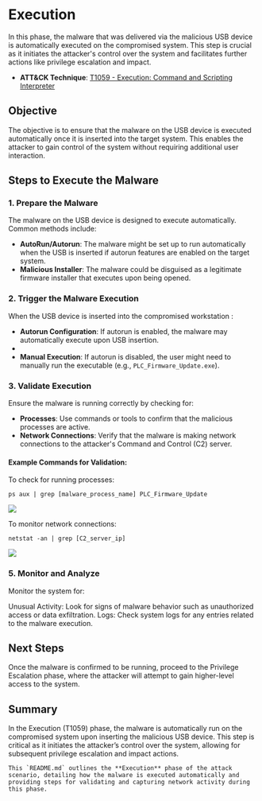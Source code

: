 # Execution

In this phase, the malware that was delivered via the malicious USB device is automatically executed on the compromised system. This step is crucial as it initiates the attacker's control over the system and facilitates further actions like privilege escalation and impact.

- **ATT&CK Technique**: [T1059 - Execution: Command and Scripting Interpreter](https://attack.mitre.org/techniques/T1059/)

## Objective

The objective is to ensure that the malware on the USB device is executed automatically once it is inserted into the target system. This enables the attacker to gain control of the system without requiring additional user interaction.

## Steps to Execute the Malware

### 1. Prepare the Malware

The malware on the USB device is designed to execute automatically. Common methods include:

- **AutoRun/Autorun**: The malware might be set up to run automatically when the USB is inserted if autorun features are enabled on the target system.
- **Malicious Installer**: The malware could be disguised as a legitimate firmware installer that executes upon being opened.

### 2. Trigger the Malware Execution

When the USB device is inserted into the compromised workstation :

- **Autorun Configuration**: If autorun is enabled, the malware may automatically execute upon USB insertion.
- 
- **Manual Execution**: If autorun is disabled, the user might need to manually run the executable (e.g., `PLC_Firmware_Update.exe`).

### 3. Validate Execution

Ensure the malware is running correctly by checking for:

- **Processes**: Use commands or tools to confirm that the malicious processes are active.
- **Network Connections**: Verify that the malware is making network connections to the attacker's Command and Control (C2) server.

#### Example Commands for Validation:

To check for running processes:
```
ps aux | grep [malware_process_name] PLC_Firmware_Update
```
![](https://drive.google.com/uc?export=view&id=1DXymGX4TC6Hq0qUW-qdpU48OC02blxLt)

To monitor network connections:

```
netstat -an | grep [C2_server_ip]
```
![](https://drive.google.com/uc?export=view&id=1EZaPNPCJwROyoa-b8MFW8sR1i8gPerwO)
### 5. Monitor and Analyze
Monitor the system for:

Unusual Activity: Look for signs of malware behavior such as unauthorized access or data exfiltration.
Logs: Check system logs for any entries related to the malware execution.

## Next Steps
Once the malware is confirmed to be running, proceed to the Privilege Escalation phase, where the attacker will attempt to gain higher-level access to the system.

## Summary
In the Execution (T1059) phase, the malware is automatically run on the compromised system upon inserting the malicious USB device. This step is critical as it initiates the attacker’s control over the system, allowing for subsequent privilege escalation and impact actions.

```
This `README.md` outlines the **Execution** phase of the attack scenario, detailing how the malware is executed automatically and providing steps for validating and capturing network activity during this phase.
```
